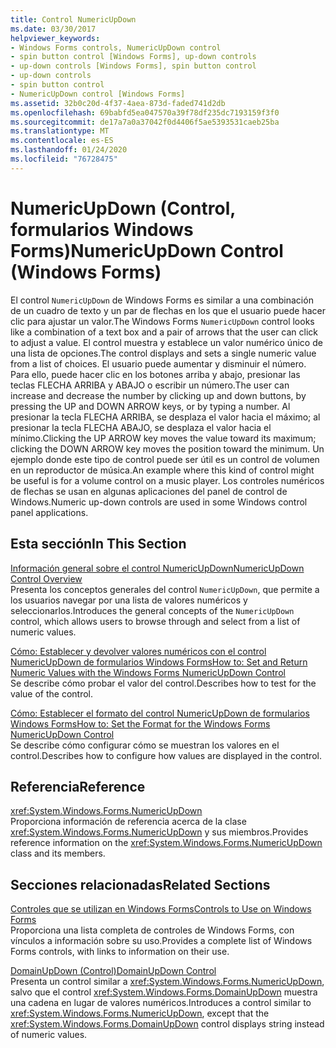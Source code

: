 ```yaml
---
title: Control NumericUpDown
ms.date: 03/30/2017
helpviewer_keywords:
- Windows Forms controls, NumericUpDown control
- spin button control [Windows Forms], up-down controls
- up-down controls [Windows Forms], spin button control
- up-down controls
- spin button control
- NumericUpDown control [Windows Forms]
ms.assetid: 32b0c20d-4f37-4aea-873d-faded741d2db
ms.openlocfilehash: 69babfd5ea047570a39f78df235dc7193159f3f0
ms.sourcegitcommit: de17a7a0a37042f0d4406f5ae5393531caeb25ba
ms.translationtype: MT
ms.contentlocale: es-ES
ms.lasthandoff: 01/24/2020
ms.locfileid: "76728475"
---
```

# <a name="numericupdown-control-windows-forms"></a><span data-ttu-id="a1ec0-102">NumericUpDown (Control, formularios Windows Forms)</span><span class="sxs-lookup"><span data-stu-id="a1ec0-102">NumericUpDown Control (Windows Forms)</span></span>
<span data-ttu-id="a1ec0-103">El control `NumericUpDown` de Windows Forms es similar a una combinación de un cuadro de texto y un par de flechas en los que el usuario puede hacer clic para ajustar un valor.</span><span class="sxs-lookup"><span data-stu-id="a1ec0-103">The Windows Forms `NumericUpDown` control looks like a combination of a text box and a pair of arrows that the user can click to adjust a value.</span></span> <span data-ttu-id="a1ec0-104">El control muestra y establece un valor numérico único de una lista de opciones.</span><span class="sxs-lookup"><span data-stu-id="a1ec0-104">The control displays and sets a single numeric value from a list of choices.</span></span> <span data-ttu-id="a1ec0-105">El usuario puede aumentar y disminuir el número. Para ello, puede hacer clic en los botones arriba y abajo, presionar las teclas FLECHA ARRIBA y ABAJO o escribir un número.</span><span class="sxs-lookup"><span data-stu-id="a1ec0-105">The user can increase and decrease the number by clicking up and down buttons, by pressing the UP and DOWN ARROW keys, or by typing a number.</span></span> <span data-ttu-id="a1ec0-106">Al presionar la tecla FLECHA ARRIBA, se desplaza el valor hacia el máximo; al presionar la tecla FLECHA ABAJO, se desplaza el valor hacia el mínimo.</span><span class="sxs-lookup"><span data-stu-id="a1ec0-106">Clicking the UP ARROW key moves the value toward its maximum; clicking the DOWN ARROW key moves the position toward the minimum.</span></span> <span data-ttu-id="a1ec0-107">Un ejemplo donde este tipo de control puede ser útil es un control de volumen en un reproductor de música.</span><span class="sxs-lookup"><span data-stu-id="a1ec0-107">An example where this kind of control might be useful is for a volume control on a music player.</span></span> <span data-ttu-id="a1ec0-108">Los controles numéricos de flechas se usan en algunas aplicaciones del panel de control de Windows.</span><span class="sxs-lookup"><span data-stu-id="a1ec0-108">Numeric up-down controls are used in some Windows control panel applications.</span></span>  
  
## <a name="in-this-section"></a><span data-ttu-id="a1ec0-109">Esta sección</span><span class="sxs-lookup"><span data-stu-id="a1ec0-109">In This Section</span></span>  
 [<span data-ttu-id="a1ec0-110">Información general sobre el control NumericUpDown</span><span class="sxs-lookup"><span data-stu-id="a1ec0-110">NumericUpDown Control Overview</span></span>](numericupdown-control-overview-windows-forms.md)  
 <span data-ttu-id="a1ec0-111">Presenta los conceptos generales del control `NumericUpDown`, que permite a los usuarios navegar por una lista de valores numéricos y seleccionarlos.</span><span class="sxs-lookup"><span data-stu-id="a1ec0-111">Introduces the general concepts of the `NumericUpDown` control, which allows users to browse through and select from a list of numeric values.</span></span>  
  
 [<span data-ttu-id="a1ec0-112">Cómo: Establecer y devolver valores numéricos con el control NumericUpDown de formularios Windows Forms</span><span class="sxs-lookup"><span data-stu-id="a1ec0-112">How to: Set and Return Numeric Values with the Windows Forms NumericUpDown Control</span></span>](set-and-return-numeric-values-with-wf-numericupdown-control.md)  
 <span data-ttu-id="a1ec0-113">Se describe cómo probar el valor del control.</span><span class="sxs-lookup"><span data-stu-id="a1ec0-113">Describes how to test for the value of the control.</span></span>  
  
 [<span data-ttu-id="a1ec0-114">Cómo: Establecer el formato del control NumericUpDown de formularios Windows Forms</span><span class="sxs-lookup"><span data-stu-id="a1ec0-114">How to: Set the Format for the Windows Forms NumericUpDown Control</span></span>](how-to-set-the-format-for-the-windows-forms-numericupdown-control.md)  
 <span data-ttu-id="a1ec0-115">Se describe cómo configurar cómo se muestran los valores en el control.</span><span class="sxs-lookup"><span data-stu-id="a1ec0-115">Describes how to configure how values are displayed in the control.</span></span>  
  
## <a name="reference"></a><span data-ttu-id="a1ec0-116">Referencia</span><span class="sxs-lookup"><span data-stu-id="a1ec0-116">Reference</span></span>  
 <xref:System.Windows.Forms.NumericUpDown>  
 <span data-ttu-id="a1ec0-117">Proporciona información de referencia acerca de la clase <xref:System.Windows.Forms.NumericUpDown> y sus miembros.</span><span class="sxs-lookup"><span data-stu-id="a1ec0-117">Provides reference information on the <xref:System.Windows.Forms.NumericUpDown> class and its members.</span></span>  
  
## <a name="related-sections"></a><span data-ttu-id="a1ec0-118">Secciones relacionadas</span><span class="sxs-lookup"><span data-stu-id="a1ec0-118">Related Sections</span></span>  
 [<span data-ttu-id="a1ec0-119">Controles que se utilizan en Windows Forms</span><span class="sxs-lookup"><span data-stu-id="a1ec0-119">Controls to Use on Windows Forms</span></span>](controls-to-use-on-windows-forms.md)  
 <span data-ttu-id="a1ec0-120">Proporciona una lista completa de controles de Windows Forms, con vínculos a información sobre su uso.</span><span class="sxs-lookup"><span data-stu-id="a1ec0-120">Provides a complete list of Windows Forms controls, with links to information on their use.</span></span>  
  
 [<span data-ttu-id="a1ec0-121">DomainUpDown (Control)</span><span class="sxs-lookup"><span data-stu-id="a1ec0-121">DomainUpDown Control</span></span>](domainupdown-control-windows-forms.md)  
 <span data-ttu-id="a1ec0-122">Presenta un control similar a <xref:System.Windows.Forms.NumericUpDown>, salvo que el control <xref:System.Windows.Forms.DomainUpDown> muestra una cadena en lugar de valores numéricos.</span><span class="sxs-lookup"><span data-stu-id="a1ec0-122">Introduces a control similar to <xref:System.Windows.Forms.NumericUpDown>, except that the <xref:System.Windows.Forms.DomainUpDown> control displays string instead of numeric values.</span></span>
